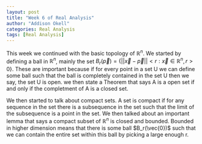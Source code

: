 ```yaml
---
layout: post
title: "Week 6 of Real Analysis"
author: "Addison Okell"
categories: Real Analysis
tags: [Real Analysis]
---
```


This week we continued with the basic topology of $\mathbb{R}^n$. We started by defining a ball in $\mathbb{R}^n$, mainly the set $B_{r}(\vec{p})=\{||\vec{x}-\vec{p}||<r:\vec{x} \in \mathbb{R}^n, r>0\}$. These are important because if for every point in a set U we can define some ball such that the ball is completely contained in the set U then we say, the set U is open. we then state a Theorem that says A is a open set if and only if the completment of A is a closed set. 

We then started to talk about compact sets. A set is compact if for any sequence in the set there is a subsequence in the set such that the limit of the subsequence is a point in the set. We then talked about an important lemma that says a compact subset of $\mathbb{R}^n$ is closed and bounded. Bounded in higher dimension means that there is some ball $B_r(\vec{0})$ such that we can contain the entire set within this ball by picking a large enough r. 
